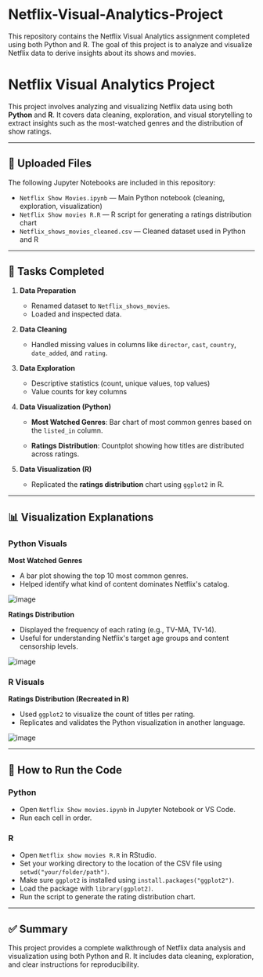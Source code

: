 # Netflix-Visual-Analytics-Project
This repository contains the Netflix Visual Analytics assignment completed using both Python and R. The goal of this project is to analyze and visualize Netflix data to derive insights about its shows and movies.


# Netflix Visual Analytics Project

This project involves analyzing and visualizing Netflix data using both **Python** and **R**. It covers data cleaning, exploration, and visual storytelling to extract insights such as the most-watched genres and the distribution of show ratings.

---

## 📁 Uploaded Files

The following Jupyter Notebooks are included in this repository:

- `Netflix Show Movies.ipynb` — Main Python notebook (cleaning, exploration, visualization)
- `Netflix Show movies R.R` — R script for generating a ratings distribution chart
- `Netflix_shows_movies_cleaned.csv` — Cleaned dataset used in Python and R

---

## 🧠 Tasks Completed

1. **Data Preparation**
   - Renamed dataset to `Netflix_shows_movies`.
   - Loaded and inspected data.

2. **Data Cleaning**
   - Handled missing values in columns like `director`, `cast`, `country`, `date_added`, and `rating`.

3. **Data Exploration**
   - Descriptive statistics (count, unique values, top values)
   - Value counts for key columns

4. **Data Visualization (Python)**
   - **Most Watched Genres**: Bar chart of most common genres based on the `listed_in` column.

   - **Ratings Distribution**: Countplot showing how titles are distributed across ratings.

5. **Data Visualization (R)**
   - Replicated the **ratings distribution** chart using `ggplot2` in R.

---

## 📊 Visualization Explanations

### Python Visuals

**Most Watched Genres**
  
  - A bar plot showing the top 10 most common genres.
  - Helped identify what kind of content dominates Netflix's catalog.
 
 ![image](https://github.com/user-attachments/assets/393d1900-40f7-4bb5-9554-d5ef81ffa711)
  
**Ratings Distribution**
  
  - Displayed the frequency of each rating (e.g., TV-MA, TV-14).
  - Useful for understanding Netflix's target age groups and content censorship levels.
 
![image](https://github.com/user-attachments/assets/77f4b52b-4385-4895-b4ff-2db92eb91cb3)

### R Visuals

 **Ratings Distribution (Recreated in R)**
 
  - Used `ggplot2` to visualize the count of titles per rating.
  - Replicates and validates the Python visualization in another language.
 
![image](https://github.com/user-attachments/assets/ee9f0a09-da52-4f4c-958f-5e10a0d2f647)

---

## 🚀 How to Run the Code

### Python

- Open `Netflix Show movies.ipynb` in Jupyter Notebook or VS Code.  
- Run each cell in order.

### R

- Open `Netflix show movies R.R` in RStudio.  
- Set your working directory to the location of the CSV file using `setwd("your/folder/path")`.  
- Make sure `ggplot2` is installed using `install.packages("ggplot2")`.  
- Load the package with `library(ggplot2)`.  
- Run the script to generate the rating distribution chart.

---

## ✅ Summary

This project provides a complete walkthrough of Netflix data analysis and visualization using both Python and R. It includes data cleaning, exploration, and clear instructions for reproducibility.

